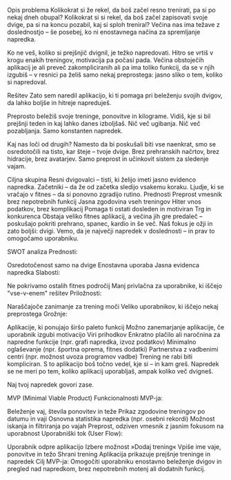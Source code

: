 Opis problema
Kolikokrat si že rekel, da boš začel resno trenirati, pa si po nekaj dneh obupal? Kolikokrat si si rekel, da boš začel zapisovati svoje dvige, pa si na koncu pozabil, kaj si sploh treniral? Večina nas ima težave z doslednostjo – še posebej, ko ni enostavnega načina za spremljanje napredka.

Ko ne veš, koliko si prejšnjič dvignil, je težko napredovati. Hitro se vrtiš v krogu enakih treningov, motivacija pa počasi pada. Večina obstoječih aplikacij je ali preveč zakompliciranih ali pa ima toliko funkcij, da se v njih izgubiš – v resnici pa želiš samo nekaj preprostega: jasno sliko o tem, koliko si napredoval.

Rešitev
Zato sem naredil aplikacijo, ki ti pomaga pri beleženju svojih dvigov, da lahko boljše in hitreje napreduješ.

Preprosto beležiš svoje treninge, ponovitve in kilograme. Vidiš, kje si bil prejšnji teden in kaj lahko danes izboljšaš. Nič več ugibanja. Nič več pozabljanja. Samo konstanten napredek.

Kaj nas loči od drugih?
Namesto da bi poskušali biti vse naenkrat, smo se osredotočili na tisto, kar šteje – tvoje dvige.
Brez prehranskih načrtov, brez hidracije, brez avatarjev. Samo preprost in učinkovit sistem za sledenje vajam.

Ciljna skupina
Resni dvigovalci – tisti, ki želijo imeti jasno evidenco napredka.
Začetniki – da že od začetka sledijo vsakemu koraku.
Ljudje, ki se vračajo v fitnes – da si ponovno zgradijo rutino.
Prednosti
Preprost vmesnik brez nepotrebnih funkcij
Jasna zgodovina vseh treningov
Hiter vnos podatkov, brez komplikacij
Pomaga ti ostati dosleden in motiviran
Trg in konkurenca
Obstaja veliko fitnes aplikacij, a večina jih gre predaleč – poskušajo pokriti prehrano, spanec, kardio in še več. Naš fokus je ožji in zato boljši: dvigi. Vemo, da je največji napredek v doslednosti – in prav to omogočamo uporabniku.

SWOT analiza
Prednosti:

Osredotočenost samo na dvige
Enostavna uporaba
Jasna evidenca napredka
Slabosti:

Ne pokrivamo ostalih fitnes področij
Manj privlačna za uporabnike, ki iščejo "vse-v-enem" rešitev
Priložnosti:

Naraščajoče zanimanje za trening moči
Veliko uporabnikov, ki iščejo nekaj preprostega
Grožnje:

Aplikacije, ki ponujajo širšo paleto funkcij
Možno zanemarjanje aplikacije, če uporabnik izgubi motivacijo
Viri prihodkov
Enkratno plačilo ali naročnina za napredne funkcije (npr. grafi napredka, izvoz podatkov)
Minimalno oglaševanje (npr. športna oprema, fitnes dodatki)
Partnerstva z vadbenimi centri (npr. možnost uvoza programov vadbe)
Trening ne rabi biti kompliciran. S to aplikacijo boš točno vedel, kje si – in kam greš. Napredek se ne meri po tem, koliko aplikacij uporabljaš, ampak koliko več dvigneš.

Naj tvoj napredek govori zase.

MVP (Minimal Viable Product)
Funkcionalnosti MVP-ja:

Beleženje vaj, števila ponovitev in teže
Prikaz zgodovine treningov po datumu in vaji
Osnovna statistika napredka (npr. osebni rekordi)
Možnost iskanja in filtriranja po vajah
Preprost, odziven vmesnik z jasnim fokusom na uporabnost
Uporabniški tok (User Flow):

Uporabnik odpre aplikacijo
Izbere možnost »Dodaj trening«
Vpiše ime vaje, ponovitve in težo
Shrani trening
Aplikacija prikazuje prejšnje treninge in napredek
Cilj MVP-ja:
Omogočiti uporabniku enostavno beleženje dvigov in pregled nad napredkom, brez nepotrebnih motenj ali dodatnih funkcij.
